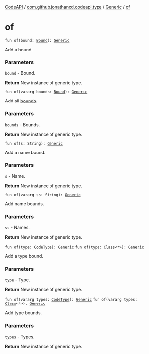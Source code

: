 [CodeAPI](../../index.md) / [com.github.jonathanxd.codeapi.type](../index.md) / [Generic](index.md) / [of](.)

# of

`fun of(bound: `[`Bound`](../-generic-type/-bound/index.md)`): `[`Generic`](index.md)

Add a bound.

### Parameters

`bound` - Bound.

**Return**
New instance of generic type.

`fun of(vararg bounds: `[`Bound`](../-generic-type/-bound/index.md)`): `[`Generic`](index.md)

Add all [bounds](of.md#com.github.jonathanxd.codeapi.type.Generic$of(kotlin.Array((com.github.jonathanxd.codeapi.type.GenericType.Bound)))/bounds).

### Parameters

`bounds` - Bounds.

**Return**
New instance of generic type.

`fun of(s: String): `[`Generic`](index.md)

Add a name bound.

### Parameters

`s` - Name.

**Return**
New instance of generic type.

`fun of(vararg ss: String): `[`Generic`](index.md)

Add name bounds.

### Parameters

`ss` - Names.

**Return**
New instance of generic type.

`fun of(type: `[`CodeType`](../-code-type/index.md)`): `[`Generic`](index.md)
`fun of(type: `[`Class`](http://docs.oracle.com/javase/6/docs/api/java/lang/Class.html)`<*>): `[`Generic`](index.md)

Add a type bound.

### Parameters

`type` - Type.

**Return**
New instance of generic type.

`fun of(vararg types: `[`CodeType`](../-code-type/index.md)`): `[`Generic`](index.md)
`fun of(vararg types: `[`Class`](http://docs.oracle.com/javase/6/docs/api/java/lang/Class.html)`<*>): `[`Generic`](index.md)

Add type bounds.

### Parameters

`types` - Types.

**Return**
New instance of generic type.

